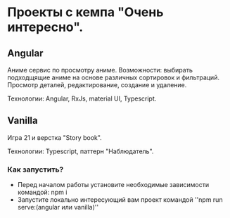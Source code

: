 # Проекты с кемпа "Очень интересно".


## Angular

Аниме сервис по просмотру аниме.
Возможности: выбирать подходщящие аниме на основе различных сортировок и фильтраций. Просмотр деталей, редактирование, создание и удаление. 

Технологии: Angular, RxJs, material UI, Typescript.

## Vanilla

Игра 21 и верстка "Story book".

Технологии: Typescript, паттерн "Наблюдатель".


### Как запустить?
- Перед началом работы установите необходимые зависимости командой: npm i
- Запустите локально интересующий вам проект командой ''npm run serve:(angular или vanilla)''
